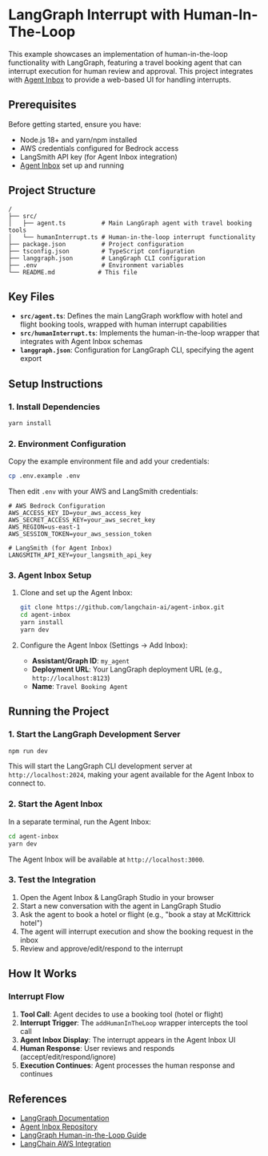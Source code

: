 # LangGraph Interrupt with Human-In-The-Loop

This example showcases an implementation of human-in-the-loop functionality with LangGraph, featuring a travel booking agent that can interrupt execution for human review and approval. This project integrates with [Agent Inbox](https://github.com/langchain-ai/agent-inbox) to provide a web-based UI for handling interrupts.

## Prerequisites

Before getting started, ensure you have:

- Node.js 18+ and yarn/npm installed
- AWS credentials configured for Bedrock access
- LangSmith API key (for Agent Inbox integration)
- [Agent Inbox](https://github.com/langchain-ai/agent-inbox) set up and running

## Project Structure

```
/
├── src/
│   ├── agent.ts          # Main LangGraph agent with travel booking tools
│   └── humanInterrupt.ts # Human-in-the-loop interrupt functionality
├── package.json          # Project configuration
├── tsconfig.json         # TypeScript configuration
├── langgraph.json        # LangGraph CLI configuration
├── .env                  # Environment variables
└── README.md            # This file
```

## Key Files

- **`src/agent.ts`**: Defines the main LangGraph workflow with hotel and flight booking tools, wrapped with human interrupt capabilities
- **`src/humanInterrupt.ts`**: Implements the human-in-the-loop wrapper that integrates with Agent Inbox schemas
- **`langgraph.json`**: Configuration for LangGraph CLI, specifying the agent export

## Setup Instructions

### 1. Install Dependencies

```bash
yarn install
```

### 2. Environment Configuration

Copy the example environment file and add your credentials:

```bash
cp .env.example .env
```

Then edit `.env` with your AWS and LangSmith credentials:

```env
# AWS Bedrock Configuration
AWS_ACCESS_KEY_ID=your_aws_access_key
AWS_SECRET_ACCESS_KEY=your_aws_secret_key
AWS_REGION=us-east-1
AWS_SESSION_TOKEN=your_aws_session_token

# LangSmith (for Agent Inbox)
LANGSMITH_API_KEY=your_langsmith_api_key
```

### 3. Agent Inbox Setup

1. Clone and set up the Agent Inbox:
   ```bash
   git clone https://github.com/langchain-ai/agent-inbox.git
   cd agent-inbox
   yarn install
   yarn dev
   ```

2. Configure the Agent Inbox (Settings → Add Inbox):
   - **Assistant/Graph ID**: `my_agent`
   - **Deployment URL**: Your LangGraph deployment URL (e.g., `http://localhost:8123`)
   - **Name**: `Travel Booking Agent`

## Running the Project

### 1. Start the LangGraph Development Server

```bash
npm run dev
```

This will start the LangGraph CLI development server at `http://localhost:2024`, making your agent available for the Agent Inbox to connect to.

### 2. Start the Agent Inbox

In a separate terminal, run the Agent Inbox:

```bash
cd agent-inbox
yarn dev
```

The Agent Inbox will be available at `http://localhost:3000`.

### 3. Test the Integration

1. Open the Agent Inbox & LangGraph Studio in your browser
2. Start a new conversation with the agent in LangGraph Studio
3. Ask the agent to book a hotel or flight (e.g., "book a stay at McKittrick hotel")
4. The agent will interrupt execution and show the booking request in the inbox
5. Review and approve/edit/respond to the interrupt

## How It Works

### Interrupt Flow

1. **Tool Call**: Agent decides to use a booking tool (hotel or flight)
2. **Interrupt Trigger**: The `addHumanInTheLoop` wrapper intercepts the tool call
3. **Agent Inbox Display**: The interrupt appears in the Agent Inbox UI
4. **Human Response**: User reviews and responds (accept/edit/respond/ignore)
5. **Execution Continues**: Agent processes the human response and continues

## References

- [LangGraph Documentation](https://docs.langchain.com/oss/javascript/langgraph/overview)
- [Agent Inbox Repository](https://github.com/langchain-ai/agent-inbox)
- [LangGraph Human-in-the-Loop Guide](https://docs.langchain.com/oss/javascript/langgraph/human-in-the-loop)
- [LangChain AWS Integration](https://docs.langchain.com/oss/javascript/integrations/chat/bedrock_converse)
